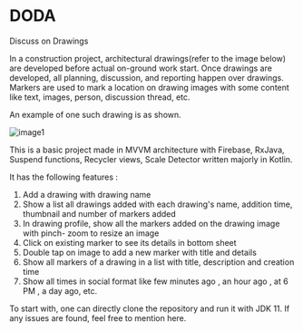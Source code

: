 # DODA
Discuss on Drawings

In a construction project, architectural drawings(refer to the image below) are developed before actual on-ground work start. Once drawings are developed, all planning, discussion, and reporting happen over drawings. Markers are used to mark a location on drawing images with some content
like text, images, person, discussion thread, etc.

An example of one such drawing is as shown.

![image1](https://github.com/sreyans01/DODA/assets/47531297/6c154877-ce89-4a3d-a47c-29575983a8b6)

This is a basic project made in MVVM architecture with Firebase, RxJava, Suspend functions, Recycler views, Scale Detector written majorly in Kotlin. 

It has the following features : 

1. Add a drawing with drawing name
2. Show a list all drawings added with each drawing's name, addition time, thumbnail
and number of markers added
3. In drawing profile, show all the markers added on the drawing image with pinch-
zoom to resize an image
4. Click on existing marker to see its details in bottom sheet
5. Double tap on image to add a new marker with title and details
6. Show all markers of a drawing in a list with title, description and creation time
7.  Show all times in social format like few minutes ago , an hour ago , at 6 PM , a day ago, etc.

To start with, one can directly clone the repository and run it with JDK 11. If any issues are found, feel free to mention here.
